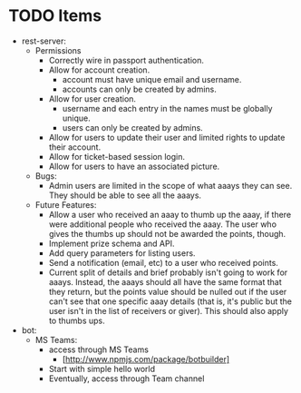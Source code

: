 
# TODO Items


* rest-server:
  * Permissions
    * Correctly wire in passport authentication.
    * Allow for account creation.
      * account must have unique email and username.
      * accounts can only be created by admins.
    * Allow for user creation.
      * username and each entry in the names must be globally
        unique.
      * users can only be created by admins.
    * Allow for users to update their user and limited rights
      to update their account.
    * Allow for ticket-based session login.
    * Allow for users to have an associated picture.
  * Bugs:
    * Admin users are limited in the scope of what aaays they can see.
      They should be able to see all the aaays.
  * Future Features:
    * Allow a user who received an aaay to thumb up the aaay, if there were
      additional people who received the aaay.  The user who gives the
      thumbs up should not be awarded the points, though.
    * Implement prize schema and API.
    * Add query parameters for listing users.
    * Send a notification (email, etc) to a user who received points.
    * Current split of details and brief probably isn't going to work
      for aaays.  Instead, the aaays should all have the same format that
      they return, but the points value should be nulled out if the user
      can't see that one specific aaay details (that is, it's public but
      the user isn't in the list of receivers or giver).  This should
      also apply to thumbs ups.
* bot:
  * MS Teams:
    * access through MS Teams
      * [http://www.npmjs.com/package/botbuilder]
    * Start with simple hello world
    * Eventually, access through Team channel
